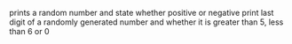 prints a random number and state whether positive or negative
print last digit of a randomly generated number and whether it is greater than 5, less than 6 or 0
